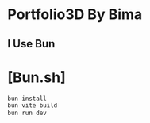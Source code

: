 # Portfolio3D By Bima

## I Use Bun

# [Bun.sh]

```bash
bun install
bun vite build
bun run dev
```
